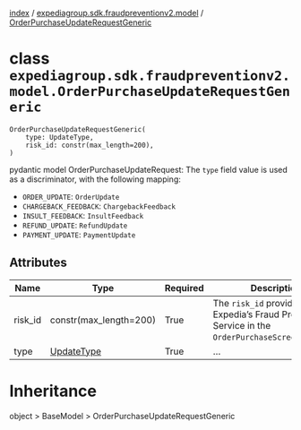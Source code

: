 [index](index.md) /
[expediagroup.sdk.fraudpreventionv2.model](expediagroup.sdk.fraudpreventionv2.model.md)
/
[OrderPurchaseUpdateRequestGeneric](OrderPurchaseUpdateRequestGeneric.md)

# class `expediagroup.sdk.fraudpreventionv2.model.OrderPurchaseUpdateRequestGeneric`

```
OrderPurchaseUpdateRequestGeneric(
    type: UpdateType,
    risk_id: constr(max_length=200),
)
```

pydantic model OrderPurchaseUpdateRequest: The `type` field value is
used as a discriminator, with the following mapping:

- `ORDER_UPDATE`: `OrderUpdate`
- `CHARGEBACK_FEEDBACK`: `ChargebackFeedback`
- `INSULT_FEEDBACK`: `InsultFeedback`
- `REFUND_UPDATE`: `RefundUpdate`
- `PAYMENT_UPDATE`: `PaymentUpdate`

## Attributes

| Name    | Type                        | Required | Description                                                                                        |
| ------- | --------------------------- | -------- | -------------------------------------------------------------------------------------------------- |
| risk_id | constr(max_length=200)      | True     | The `risk_id` provided by Expedia’s Fraud Prevention Service in the `OrderPurchaseScreenResponse`. |
| type    | [UpdateType](UpdateType.md) | True     | …                                                                                                  |

# Inheritance

object > BaseModel > OrderPurchaseUpdateRequestGeneric
